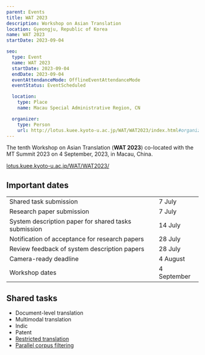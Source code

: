 ```yaml
---
parent: Events
title: WAT 2023
description: Workshop on Asian Translation
location: Gyeongju, Republic of Korea
name: WAT 2023
startDate: 2023-09-04

seo:
  type: Event
  name: WAT 2023
  startDate: 2023-09-04
  endDate: 2023-09-04
  eventAttendanceMode: OfflineEventAttendanceMode
  eventStatus: EventScheduled

  location:
    type: Place
    name: Macau Special Administrative Region, CN

  organizer:
    type: Person
    url: http://lotus.kuee.kyoto-u.ac.jp/WAT/WAT2023/index.html#organizers.html
---
```


The tenth Workshop on Asian Translation (**WAT 2023**) co-located with the MT Summit 2023 on 4 September, 2023, in Macau, China.

[lotus.kuee.kyoto-u.ac.jp/WAT/WAT2023/](http://lotus.kuee.kyoto-u.ac.jp/WAT/WAT2023/)

## Important dates

|     |     |
| --- | --- |
| Shared task submission | 7 July |
| Research paper submission | 7 July |
| System description paper for shared tasks submission | 14 July |
| Notification of acceptance for research papers | 28 July |
| Review feedback of system description papers | 28 July	|
| Camera-ready deadline | 4 August |
| Workshop dates | 4 September |


## Shared tasks

- Document-level translation
- Multimodal translation
- Indic
- Patent
- [Restricted translation](https://sites.google.com/view/restricted-translation-task/)
- [Parallel corpus filtering](https://sites.google.com/view/wat-filtering/wat-2023/)
